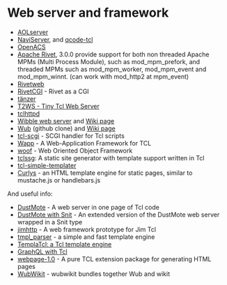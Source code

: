 Web server and framework
=====

* [AOLserver](http://sourceforge.net/projects/aolserver/)
* [NaviServer](http://sourceforge.net/projects/naviserver/),
and [qcode-tcl](https://github.com/qcode-software/qcode-tcl)
* [OpenACS](http://openacs.org/)
* [Apache Rivet](http://tcl.apache.org/rivet/), 3.0.0 provide support for
both non threaded Apache MPMs (Multi Process Module), such as mod_mpm_prefork,
and threaded MPMs such as mod_mpm_worker, mod_mpm_event and mod_mpm_winnt.
(can work with mod_http2 at mpm_event)
* [Rivetweb](http://www.rivetweb.org/)
* [RivetCGI](https://chiselapp.com/user/rkeene/repository/rivetcgi/home) - Rivet as a CGI
* [tänzer](https://github.com/xantronix/tanzer)
* [T2WS - Tiny Tcl Web Server](https://github.com/Drolla/t2ws)
* [tclhttpd](https://core.tcl.tk/tclhttpd/index)
* [Wibble web server](https://chiselapp.com/user/andy/repository/wibble/timeline?y=ci) and
[Wiki page](http://wiki.tcl.tk/23626)
* [Wub](https://github.com/tcler/wub) (github clone) and [Wiki page](http://wiki.tcl.tk/15781)
* [tcl-scgi](https://github.com/gahr/tcl-scgi) - SCGI handler for Tcl scripts
* [Wapp](https://wapp.tcl.tk/index.html/doc/trunk/README.md) - A Web-Application Framework for TCL
* [woof](http://sourceforge.net/projects/woof) - Web Oriented Object Framework
* [tclssg](https://github.com/tclssg/tclssg): A static site generator with template support written in Tcl
* [tcl-simple-templater](https://github.com/cyrilthomas/tcl-simple-templater)
* [Curlys](https://github.com/jessemonroy650/curlys) - an HTML template engine for static pages,
similar to mustache.js or handlebars.js

And useful info:

 * [DustMote](http://wiki.tcl.tk/4333) - A web server in one page of Tcl code
 * [DustMote with Snit](https://github.com/tclssg/tclssg/tree/master/lib/dustmote-snit/) - An extended version of the DustMote web server wrapped in a Snit type
 * [jimhttp](https://github.com/dbohdan/jimhttp) - A web framework prototype for Jim Tcl
 * [tmpl_parser](http://wiki.tcl.tk/20363) - a simple and fast template engine
 * [TemplaTcl: a Tcl template engine](https://wiki.tcl.tk/18175?redir=18174)
 * [GraphQL with Tcl](https://wiki.tcl.tk/49041)
 * [webpage-1.0](https://wiki.tcl.tk/55297) - A pure TCL extension package for generating HTML pages
 * [WubWikit](https://wiki.tcl.tk/18028) - wubwikit bundles together Wub and wikit

